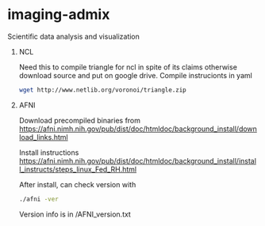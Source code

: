 # imaging-admix
Scientific data analysis and visualization

1. NCL

   Need this to compile triangle for ncl in spite of its claims otherwise
   download source and put on google drive. Compile instrucionts in yaml

   ```bash
   wget http://www.netlib.org/voronoi/triangle.zip
   ```

1. AFNI

   Download precompiled binaries from https://afni.nimh.nih.gov/pub/dist/doc/htmldoc/background_install/download_links.html

   Install instructions https://afni.nimh.nih.gov/pub/dist/doc/htmldoc/background_install/install_instructs/steps_linux_Fed_RH.html

   After install, can check version with

   ```bash
   ./afni -ver
   ```

   Version info is in <install-path>/AFNI_version.txt
